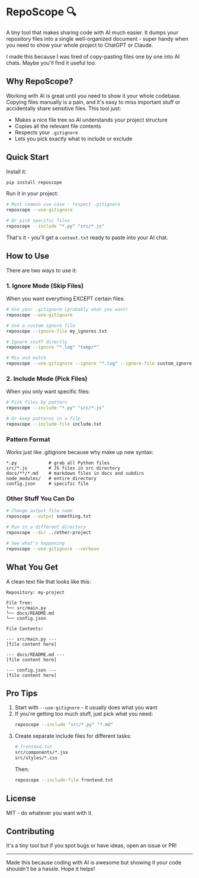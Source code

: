 # RepoScope 🔍

A tiny tool that makes sharing code with AI much easier. It dumps your repository files into a single well-organized document - super handy when you need to show your whole project to ChatGPT or Claude.

I made this because I was tired of copy-pasting files one by one into AI chats. Maybe you'll find it useful too.

## Why RepoScope?

Working with AI is great until you need to show it your whole codebase. Copying files manually is a pain, and it's easy to miss important stuff or accidentally share sensitive files. This tool just:
- Makes a nice file tree so AI understands your project structure
- Copies all the relevant file contents
- Respects your `.gitignore`
- Lets you pick exactly what to include or exclude

## Quick Start

Install it:
```bash
pip install reposcope
```

Run it in your project:
```bash
# Most common use case - respect .gitignore
reposcope --use-gitignore

# Or pick specific files
reposcope --include "*.py" "src/*.js"
```

That's it - you'll get a `context.txt` ready to paste into your AI chat.

## How to Use

There are two ways to use it:

### 1. Ignore Mode (Skip Files)

When you want everything EXCEPT certain files:
```bash
# Use your .gitignore (probably what you want)
reposcope --use-gitignore

# Use a custom ignore file
reposcope --ignore-file my_ignores.txt

# Ignore stuff directly
reposcope --ignore "*.log" "temp/*"

# Mix and match
reposcope --use-gitignore --ignore "*.log" --ignore-file custom_ignore.txt
```

### 2. Include Mode (Pick Files)

When you only want specific files:
```bash
# Pick files by pattern
reposcope --include "*.py" "src/*.js"

# Or keep patterns in a file
reposcope --include-file include.txt
```

### Pattern Format

Works just like .gitignore because why make up new syntax:
```
*.py            # grab all Python files
src/*.js        # JS files in src directory
docs/**/*.md    # markdown files in docs and subdirs
node_modules/   # entire directory
config.json     # specific file
```

### Other Stuff You Can Do

```bash
# Change output file name
reposcope --output something.txt

# Run in a different directory
reposcope --dir ../other-project

# See what's happening
reposcope --use-gitignore --verbose
```

## What You Get

A clean text file that looks like this:
```
Repository: my-project

File Tree:
└── src/main.py
└── docs/README.md
└── config.json

File Contents:

--- src/main.py ---
[file content here]

--- docs/README.md ---
[file content here]

--- config.json ---
[file content here]
```

## Pro Tips

1. Start with `--use-gitignore` - it usually does what you want
2. If you're getting too much stuff, just pick what you need:
   ```bash
   reposcope --include "src/*.py" "*.md"
   ```
3. Create separate include files for different tasks:
   ```bash
   # frontend.txt
   src/components/*.jsx
   src/styles/*.css
   ```
   Then:
   ```bash
   reposcope --include-file frontend.txt
   ```

## License

MIT - do whatever you want with it.

## Contributing

It's a tiny tool but if you spot bugs or have ideas, open an issue or PR!

---
Made this because coding with AI is awesome but showing it your code shouldn't be a hassle. Hope it helps!